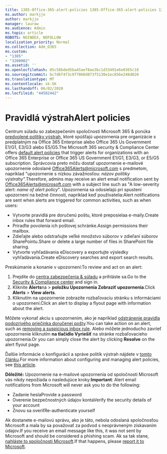 ```yaml
---
title: 1385-Office-365-alert-policies 1385-Office-365-alert-policies 1385-Office-365-alert-policies 13
ms.author: markjjo
author: markjjo
manager: lauraw
ms.audience: Admin
ms.topic: article
ROBOTS: NOINDEX, NOFOLLOW
localization_priority: Normal
ms.collection: Adm_O365
ms.custom:
- "1385"
- "3200002"
ms.assetid: ''
ms.openlocfilehash: 05c58bded5ba45aef8ae3bc1d33491e6e0365c18
ms.sourcegitcommit: bc7d6f4f3c9f7060d073f5130e1ec856e248d020
ms.translationtype: MT
ms.contentlocale: sk-SK
ms.lasthandoff: 06/02/2020
ms.locfileid: "44502442"
---
```

# <a name="alert-policies"></a><span data-ttu-id="1af1b-102">Pravidlá výstrah</span><span class="sxs-lookup"><span data-stu-id="1af1b-102">Alert policies</span></span>

<span data-ttu-id="1af1b-103">Centrum súladu so zabezpečením spoločnosti Microsoft 365 & ponúka [predvolené politiky výstrah,](https://docs.microsoft.com/microsoft-365/compliance/alert-policies#default-alert-policies) ktoré spúšťajú upozornenia pre organizácie s predplatným na Office 365 Enterprise alebo Office 365 Us Government E1/G1, E3/G3 alebo E5/G5.</span><span class="sxs-lookup"><span data-stu-id="1af1b-103">The Microsoft 365 security & Compliance Center offers [default alert policies](https://docs.microsoft.com/microsoft-365/compliance/alert-policies#default-alert-policies) that trigger alerts for organizations with an Office 365 Enterprise or Office 365 US Government E1/G1, E3/G3, or E5/G5 subscription.</span></span> <span data-ttu-id="1af1b-104">Správcovia preto môžu dostať upozornenie e-mailové upozornenie odoslané Office365Alerts@microsoft.com s predmetom, napríklad "upozornenie s nízkou závažnosťou: *názov politiky výstrahy".*</span><span class="sxs-lookup"><span data-stu-id="1af1b-104">Therefore, admins may receive an alert email notification sent by Office365Alerts@microsoft.com with a subject line such as "A low-severity alert: *name of alert policy*".</span></span> <span data-ttu-id="1af1b-105">Upozornenia sa odosielajú pri spustení upozornení na bežné činnosti, napríklad keď používatelia:</span><span class="sxs-lookup"><span data-stu-id="1af1b-105">Alert notifications are sent when alerts are triggered for common activities, such as when users:</span></span>

- <span data-ttu-id="1af1b-106">Vytvorte pravidlá pre doručenú poštu, ktoré preposielaa e-maily.</span><span class="sxs-lookup"><span data-stu-id="1af1b-106">Create inbox rules that forward email.</span></span>
- <span data-ttu-id="1af1b-107">Priraďte povolenia ich poštovej schránke.</span><span class="sxs-lookup"><span data-stu-id="1af1b-107">Assign permissions their mailbox.</span></span>
- <span data-ttu-id="1af1b-108">Zdieľajte alebo odstraňujte veľké množstvo súborov v zdieľaní súborov SharePointu.</span><span class="sxs-lookup"><span data-stu-id="1af1b-108">Share or delete a large number of files in SharePoint file sharing.</span></span>
- <span data-ttu-id="1af1b-109">Vytvorte vyhľadávania eDiscovery a exportujte výsledky vyhľadávania.</span><span class="sxs-lookup"><span data-stu-id="1af1b-109">Create eDiscovery searches and export search results.</span></span>

<span data-ttu-id="1af1b-110">Preskúmanie a konanie v upozornení:</span><span class="sxs-lookup"><span data-stu-id="1af1b-110">To review and act on an alert:</span></span>

1. <span data-ttu-id="1af1b-111">Prejdite do [centra zabezpečenia & súladu](https://protection.office.com) a prihláste sa.</span><span class="sxs-lookup"><span data-stu-id="1af1b-111">Go to the [Security & Compliance center](https://protection.office.com) and sign in.</span></span>
2. <span data-ttu-id="1af1b-112">Kliknite **Alerts**na  >  **položku Upozornenia Zobraziť upozornenia**.</span><span class="sxs-lookup"><span data-stu-id="1af1b-112">Click **Alerts** > **View alerts**.</span></span>
3. <span data-ttu-id="1af1b-113">Kliknutím na upozornenie zobrazíte rozbaľovaciu stránku s informáciami o upozornení.</span><span class="sxs-lookup"><span data-stu-id="1af1b-113">Click an alert to display a flyout page with information about the alert.</span></span>

<span data-ttu-id="1af1b-114">Môžete vykonať akciu s upozornením, ako je napríklad [odstránenie pravidla podozrivého priečinka doručenej pošty](https://docs.microsoft.com/microsoft-365/security/office-365-security/responding-to-a-compromised-email-account).</span><span class="sxs-lookup"><span data-stu-id="1af1b-114">You can take action on an alert, such as [removing a suspicious inbox rule](https://docs.microsoft.com/microsoft-365/security/office-365-security/responding-to-a-compromised-email-account).</span></span> <span data-ttu-id="1af1b-115">Alebo môžete jednoducho zavrieť upozornenie kliknutím **na tlačidlo Vyriešiť** na stránke rozbaľovacieho upozornenia.</span><span class="sxs-lookup"><span data-stu-id="1af1b-115">Or you can simply close the alert by clicking **Resolve** on the alert flyout page.</span></span>

<span data-ttu-id="1af1b-116">Ďalšie informácie o konfigurácii a správe politík výstrah nájdete v [tomto článku](https://docs.microsoft.com/microsoft-365/compliance/alert-policies).</span><span class="sxs-lookup"><span data-stu-id="1af1b-116">For more information about configuring and managing alert policies, see  [this article](https://docs.microsoft.com/microsoft-365/compliance/alert-policies).</span></span>

<span data-ttu-id="1af1b-117">**Dôležité:** Upozornenie na e-mailové upozornenia od spoločnosti Microsoft vás nikdy nepožiada o nasledujúce kroky:</span><span class="sxs-lookup"><span data-stu-id="1af1b-117">**Important**: Alert email notifications from Microsoft will never ask you to do the following:</span></span>

- <span data-ttu-id="1af1b-118">Zadanie hesla</span><span class="sxs-lookup"><span data-stu-id="1af1b-118">Provide a password</span></span>
- <span data-ttu-id="1af1b-119">Overenie bezpečnostných údajov konta</span><span class="sxs-lookup"><span data-stu-id="1af1b-119">Verify the security details of your account</span></span>
- <span data-ttu-id="1af1b-120">Znovu sa overiť</span><span class="sxs-lookup"><span data-stu-id="1af1b-120">Re-authenticate yourself</span></span>

<span data-ttu-id="1af1b-121">Ak dostanete e-mailovú správu, ako je táto, nebola odoslaná spoločnosťou Microsoft a mala by sa považovať za podvod s neoprávneným získavaním údajov.</span><span class="sxs-lookup"><span data-stu-id="1af1b-121">If you receive an email message like this, it was not sent by Microsoft and should be considered a phishing scam.</span></span> <span data-ttu-id="1af1b-122">Ak sa tak stane, [nahláste to spoločnosti Microsoft](https://docs.microsoft.com/microsoft-365/security/office-365-security/report-junk-email-and-phishing-scams-in-outlook-on-the-web-eop).</span><span class="sxs-lookup"><span data-stu-id="1af1b-122">If that happens, please [report it to Microsoft](https://docs.microsoft.com/microsoft-365/security/office-365-security/report-junk-email-and-phishing-scams-in-outlook-on-the-web-eop).</span></span>